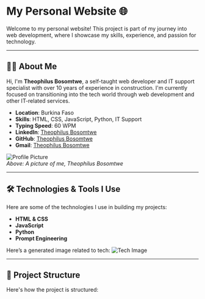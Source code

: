 # My Personal Website 🌐

Welcome to my personal website! This project is part of my journey into web development, where I showcase my skills, experience, and passion for technology.

---

## 🧑‍💻 About Me

Hi, I'm **Theophilus Bosomtwe**, a self-taught web developer and IT support specialist with over 10 years of experience in construction. I'm currently focused on transitioning into the tech world through web development and other IT-related services.

- **Location**: Burkina Faso
- **Skills**: HTML, CSS, JavaScript, Python, IT Support
- **Typing Speed**: 60 WPM
- **LinkedIn**: [Theophilus Bosomtwe](https://linkedin.com/in/compugeekgh)
- **GitHub**: [Theophilus Bosomtwe](https://github.com/compugeekgh)
- **Gmail**: [Theophilus Bosomtwe](theomailgh@gmail.com)


![Profile Picture](images/profile.jpg)  
*Above: A picture of me, Theophilus Bosomtwe*

---

## 🛠️ Technologies & Tools I Use

Here are some of the technologies I use in building my projects:

- **HTML & CSS**
- **JavaScript**
- **Python**
- **Prompt Engineering**

Here’s a generated image related to tech:
![Tech Image](images/tech-image.jpg)

---

## 📂 Project Structure

Here's how the project is structured:


